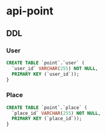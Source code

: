 # api-point

## DDL
### User
```sql
CREATE TABLE `point`.`user` (
  `user_id` VARCHAR(255) NOT NULL,
  PRIMARY KEY (`user_id`));
}
```

### Place 
```sql
CREATE TABLE `point`.`place` (
  `place_id` VARCHAR(255) NOT NULL,
  PRIMARY KEY (`place_id`));
}
```